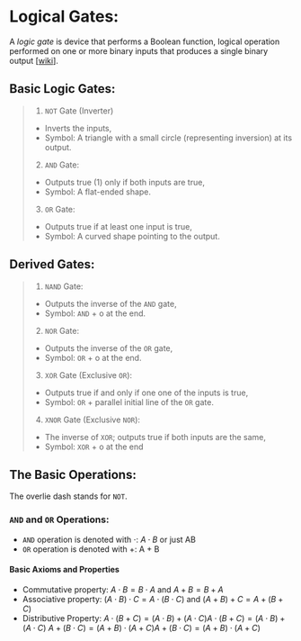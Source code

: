 # Logical Gates:
A *logic gate* is device that performs a Boolean function, logical operation performed on one or more binary inputs that produces a single binary output [[wiki](https://en.wikipedia.org/wiki/Logic_gate)].

## Basic Logic Gates:
>1. `NOT` Gate (Inverter)
>- Inverts the inputs,
>- Symbol: A triangle with a small circle (representing inversion) at its output.
>2. `AND` Gate:
>- Outputs true (1) only if both inputs are true,
>- Symbol: A flat-ended shape.
>3. `OR` Gate:
>- Outputs true if at least one input is true,
>- Symbol: A curved shape pointing to the output.

## Derived Gates:
>1. `NAND` Gate:
>- Outputs the inverse of the `AND` gate,
>- Symbol: `AND` + o at the end.
>2. `NOR` Gate:
>- Outputs the inverse of the `OR` gate,
>- Symbol: `OR` + o at the end.
>3. `XOR` Gate (Exclusive `OR`):
>- Outputs true if and only if one one of the inputs is true,
>- Symbol: `OR` + parallel initial line of the `OR` gate.
>4. `XNOR` Gate (Exclusive `NOR`):
>- The inverse of `XOR`; outputs true if both inputs are the same,
>- Symbol: `XOR` + o at the end

## The Basic Operations:
The overlie dash stands for `NOT`.
### `AND`  and `OR` Operations:
* `AND` operation is denoted with $\cdot$: $A\cdot B$ or just AB
* `OR` operation is denoted with $+$: A + B
#### Basic Axioms and Properties
* Commutative property:
    $A\cdot B = B\cdot A$ and $A + B = B + A$
* Associative property:
    $(A\cdot B)\cdot C = A\cdot(B\cdot C)$ and $(A + B) + C = A + (B + C)$
* Distributive Property:
    $A \cdot (B + C) = (A \cdot B) + (A \cdot C) A \cdot (B + C) = (A \cdot B) + (A \cdot C)$
    $A + (B \cdot C) = (A + B) \cdot (A + C) A + (B \cdot C) = (A + B) \cdot (A + C)$
 
